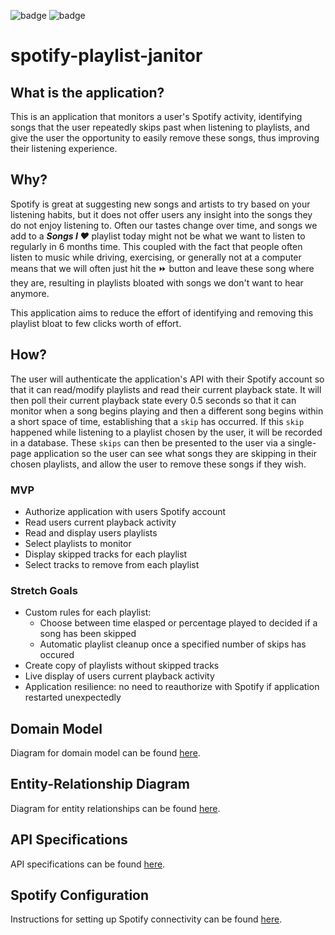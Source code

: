![badge](https://img.shields.io/endpoint?url=https://gist.githubusercontent.com/paulmccarron/88cdf39c2ae22584d203f08f25864f79/raw/api-code-coverage.json)
![badge](https://img.shields.io/endpoint?url=https://gist.githubusercontent.com/paulmccarron/4fdd25e76b71d02def291b9812c901bf/raw/web-code-coverage.json)
# spotify-playlist-janitor

## What is the application?
This is an application that monitors a user's Spotify activity, identifying songs that the user repeatedly skips past when listening to playlists, and give the user the opportunity to easily remove these songs, thus improving their listening experience.

## Why?
Spotify is great at suggesting new songs and artists to try based on your listening habits, but it does not offer users any insight into the songs they do not enjoy listening to. Often our tastes change over time, and songs we add to a ***Songs I ♥*** playlist today might not be what we want to listen to regularly in 6 months time. This coupled with the fact that people often listen to music while driving, exercising, or generally not at a computer means that we will often just hit the ⏩ button and leave these song where they are, resulting in playlists bloated with songs we don't want to hear anymore.

This application aims to reduce the effort of identifying and removing this playlist bloat to few clicks worth of effort.

## How?
The user will authenticate the application's API with their Spotify account so that it can read/modify playlists and read their current playback state. It will then poll their current playback state every 0.5 seconds so that it can monitor when a song begins playing and then a different song begins within a short space of time, establishing that a `skip` has occurred. If this `skip` happened while listening to a playlist chosen by the user, it will be recorded in a database. These `skips` can then be presented to the user via a single-page application so the user can see what songs they are skipping in their chosen playlists, and allow the user to remove these songs if they wish.


### MVP
* Authorize application with users Spotify account
* Read users current playback activity
* Read and display users playlists
* Select playlists to monitor
* Display skipped tracks for each playlist
* Select tracks to remove from each playlist

### Stretch Goals
* Custom rules for each playlist:
    * Choose between time elasped or percentage played to decided if a song has been skipped
    * Automatic playlist cleanup once a specified number of skips has occured
* Create copy of playlists without skipped tracks
* Live display of users current playback activity
* Application resilience: no need to reauthorize with Spotify if application restarted unexpectedly 

## Domain Model
Diagram for domain model can be found [here](./docs/domain-model.md).

## Entity-Relationship Diagram
Diagram for entity relationships can be found [here](./docs/entity-relationship-diagram.md).

## API Specifications
API specifications can be found [here](./docs/api-specifications.md).

## Spotify Configuration
Instructions for setting up Spotify connectivity can be found [here](./docs/spotify-configuration.md).